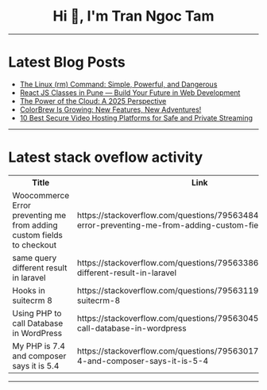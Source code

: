 <h1 align="center">Hi 👋, I'm Tran Ngoc Tam</h1>

---

# Latest Blog Posts 
<!-- BLOG-POST-LIST:START -->
- [The Linux &lpar;rm&rpar; Command: Simple, Powerful, and Dangerous](https://dev.to/youngtech/the-linux-rm-command-simple-powerful-and-dangerous-9h4)
- [React JS Classes in Pune — Build Your Future in Web Development](https://dev.to/vishal_more_02990955c9358/react-js-classes-in-pune-build-your-future-in-web-development-1cib)
- [The Power of the Cloud: A 2025 Perspective](https://dev.to/teleglobalintermational/the-power-of-the-cloud-a-2025-perspective-3h01)
- [ColorBrew Is Growing: New Features, New Adventures!](https://dev.to/priyankdeep78/colorbrew-is-growing-new-features-new-adventures-3l45)
- [10 Best Secure Video Hosting Platforms for Safe and Private Streaming](https://dev.to/livestreaming/10-best-secure-video-hosting-platforms-for-safe-and-private-streaming-1nl8)
<!-- BLOG-POST-LIST:END -->

---

# Latest stack oveflow activity
<table>
  <tr><th>Title</th><th>Link</th></tr>
  <!-- STACKOVERFLOW:START --><tr><td>Woocommerce Error preventing me from adding custom fields to checkout</td><td>https://stackoverflow.com/questions/79563484/woocommerce-error-preventing-me-from-adding-custom-fields-to-checkout</td></tr><tr><td>same query different result in laravel</td><td>https://stackoverflow.com/questions/79563386/same-query-different-result-in-laravel</td></tr><tr><td>Hooks in suitecrm 8</td><td>https://stackoverflow.com/questions/79563119/hooks-in-suitecrm-8</td></tr><tr><td>Using PHP to call Database in WordPress</td><td>https://stackoverflow.com/questions/79563045/using-php-to-call-database-in-wordpress</td></tr><tr><td>My PHP is 7.4 and composer says it is 5.4</td><td>https://stackoverflow.com/questions/79563017/my-php-is-7-4-and-composer-says-it-is-5-4</td></tr><!-- STACKOVERFLOW:END -->
</table>

---


